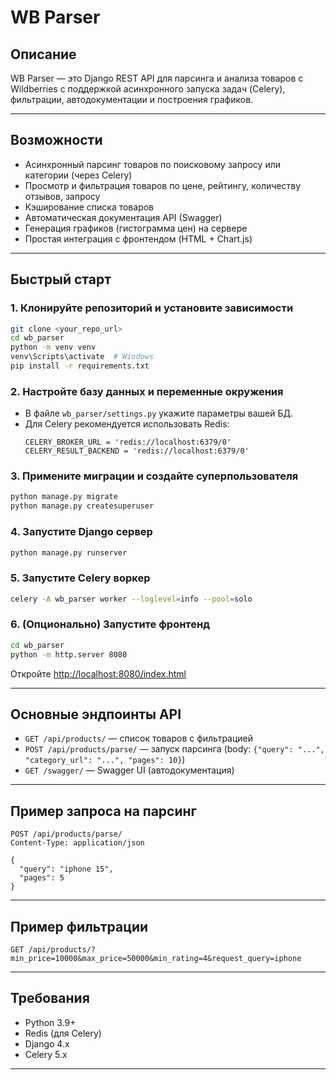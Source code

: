 # WB Parser

## Описание

WB Parser — это Django REST API для парсинга и анализа товаров с Wildberries с поддержкой асинхронного запуска задач (Celery), фильтрации, автодокументации и построения графиков.

---

## Возможности

- Асинхронный парсинг товаров по поисковому запросу или категории (через Celery)
- Просмотр и фильтрация товаров по цене, рейтингу, количеству отзывов, запросу
- Кэширование списка товаров
- Автоматическая документация API (Swagger)
- Генерация графиков (гистограмма цен) на сервере
- Простая интеграция с фронтендом (HTML + Chart.js)

---

## Быстрый старт

### 1. Клонируйте репозиторий и установите зависимости

```sh
git clone <your_repo_url>
cd wb_parser
python -m venv venv
venv\Scripts\activate  # Windows
pip install -r requirements.txt
```

### 2. Настройте базу данных и переменные окружения

- В файле `wb_parser/settings.py` укажите параметры вашей БД.
- Для Celery рекомендуется использовать Redis:
  ```
  CELERY_BROKER_URL = 'redis://localhost:6379/0'
  CELERY_RESULT_BACKEND = 'redis://localhost:6379/0'
  ```

### 3. Примените миграции и создайте суперпользователя

```sh
python manage.py migrate
python manage.py createsuperuser
```

### 4. Запустите Django сервер

```sh
python manage.py runserver
```

### 5. Запустите Celery воркер

```sh
celery -A wb_parser worker --loglevel=info --pool=solo
```

### 6. (Опционально) Запустите фронтенд

```sh
cd wb_parser
python -m http.server 8080
```
Откройте [http://localhost:8080/index.html](http://localhost:8080/index.html)

---

## Основные эндпоинты API

- `GET /api/products/` — список товаров с фильтрацией
- `POST /api/products/parse/` — запуск парсинга (body: `{"query": "...", "category_url": "...", "pages": 10}`)
- `GET /swagger/` — Swagger UI (автодокументация)

---

## Пример запроса на парсинг

```http
POST /api/products/parse/
Content-Type: application/json

{
  "query": "iphone 15",
  "pages": 5
}
```

---

## Пример фильтрации

```
GET /api/products/?min_price=10000&max_price=50000&min_rating=4&request_query=iphone
```

---

## Требования

- Python 3.9+
- Redis (для Celery)
- Django 4.x
- Celery 5.x

---



